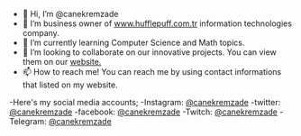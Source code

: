 - 👋 Hi, I’m @canekremzade
- 👀 I’m business owner of www.hufflepuff.com.tr information technologies company.
- 🌱 I’m currently learning Computer Science and Math topics.
- 💞️ I’m looking to collaborate on our innovative projects. You can view them on our <a href="www.hufflepuff.com.tr/our-projects/open-source">website. </a>
- 📫 How to reach me! You can reach me by using contact informations that listed on my website.

-Here's my social media accounts;
-Instagram: <a href="www.instagram.com/canekremzade">@canekremzade</a>
-twitter: <a href="www.twitter.com/canekremzade">@canekremzade</a>
-facebook: <a href="www.facebook.com/canekremzade">@canekremzade</a>
-Twitch: <a href="www.twitch.com/canekremzade">@canekremzade</a> -Telegram: <a href="t.me/canekremzade">@canekremzade</a>

<!---
canekremzade/canekremzade is a ✨ special ✨ repository because its `README.md` (this file) appears on your GitHub profile.
You can click the Preview link to take a look at your changes.
--->
